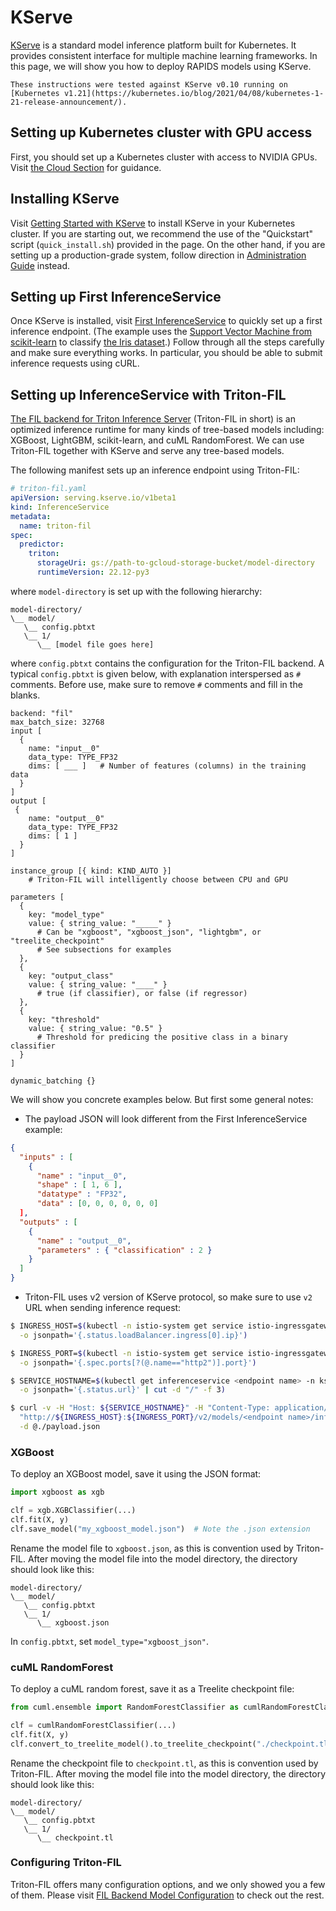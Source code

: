 # KServe

[KServe](https://kserve.github.io/website) is a standard model inference platform built for Kubernetes. It provides consistent interface for multiple machine learning frameworks.
In this page, we will show you how to deploy RAPIDS models using KServe.

```{note}
These instructions were tested against KServe v0.10 running on [Kubernetes v1.21](https://kubernetes.io/blog/2021/04/08/kubernetes-1-21-release-announcement/).
```

## Setting up Kubernetes cluster with GPU access

First, you should set up a Kubernetes cluster with access to NVIDIA GPUs. Visit [the Cloud Section](/cloud/index) for guidance.

## Installing KServe

Visit [Getting Started with KServe](https://kserve.github.io/website/latest/get_started/) to install KServe in your Kubernetes cluster. If you are starting out, we recommend the use of the "Quickstart" script (`quick_install.sh`) provided in the page. On the other hand, if you are setting up a production-grade system, follow direction in [Administration Guide](https://kserve.github.io/website/latest/admin/serverless/serverless) instead.

## Setting up First InferenceService

Once KServe is installed, visit [First InferenceService](https://kserve.github.io/website/latest/get_started/first_isvc/) to quickly set up a first inference endpoint. (The example uses the [Support Vector Machine from scikit-learn](https://scikit-learn.org/stable/modules/generated/sklearn.svm.SVC.html) to classify [the Iris dataset](https://scikit-learn.org/stable/auto_examples/datasets/plot_iris_dataset.html).) Follow through all the steps carefully and make sure everything works. In particular, you should be able to submit inference requests using cURL.

## Setting up InferenceService with Triton-FIL

[The FIL backend for Triton Inference Server](https://github.com/triton-inference-server/fil_backend) (Triton-FIL in short) is an optimized inference runtime for many kinds of tree-based models including: XGBoost, LightGBM, scikit-learn, and cuML RandomForest. We can use Triton-FIL together with KServe and serve any tree-based models.

The following manifest sets up an inference endpoint using Triton-FIL:

```yaml
# triton-fil.yaml
apiVersion: serving.kserve.io/v1beta1
kind: InferenceService
metadata:
  name: triton-fil
spec:
  predictor:
    triton:
      storageUri: gs://path-to-gcloud-storage-bucket/model-directory
      runtimeVersion: 22.12-py3
```

where `model-directory` is set up with the following hierarchy:

```text
model-directory/
\__ model/
   \__ config.pbtxt
   \__ 1/
      \__ [model file goes here]
```

where `config.pbtxt` contains the configuration for the Triton-FIL backend.
A typical `config.pbtxt` is given below, with explanation interspersed as
`#` comments. Before use, make sure to remove `#` comments and fill in
the blanks.

```text
backend: "fil"
max_batch_size: 32768
input [
  {
    name: "input__0"
    data_type: TYPE_FP32
    dims: [ ___ ]   # Number of features (columns) in the training data
  }
]
output [
 {
    name: "output__0"
    data_type: TYPE_FP32
    dims: [ 1 ]
  }
]

instance_group [{ kind: KIND_AUTO }]
    # Triton-FIL will intelligently choose between CPU and GPU

parameters [
  {
    key: "model_type"
    value: { string_value: "_____" }
      # Can be "xgboost", "xgboost_json", "lightgbm", or "treelite_checkpoint"
      # See subsections for examples
  },
  {
    key: "output_class"
    value: { string_value: "____" }
      # true (if classifier), or false (if regressor)
  },
  {
    key: "threshold"
    value: { string_value: "0.5" }
      # Threshold for predicing the positive class in a binary classifier
  }
]

dynamic_batching {}
```

We will show you concrete examples below. But first some general notes:

- The payload JSON will look different from the First InferenceService example:

```json
{
  "inputs" : [
    {
      "name" : "input__0",
      "shape" : [ 1, 6 ],
      "datatype" : "FP32",
      "data" : [0, 0, 0, 0, 0, 0]
  ],
  "outputs" : [
    {
      "name" : "output__0",
      "parameters" : { "classification" : 2 }
    }
  ]
}
```

- Triton-FIL uses v2 version of KServe protocol, so make sure to use `v2` URL when sending inference request:

```bash
$ INGRESS_HOST=$(kubectl -n istio-system get service istio-ingressgateway \
  -o jsonpath='{.status.loadBalancer.ingress[0].ip}')
```

```bash
$ INGRESS_PORT=$(kubectl -n istio-system get service istio-ingressgateway \
  -o jsonpath='{.spec.ports[?(@.name=="http2")].port}')
```

```bash
$ SERVICE_HOSTNAME=$(kubectl get inferenceservice <endpoint name> -n kserve-test \
  -o jsonpath='{.status.url}' | cut -d "/" -f 3)
```

```bash
$ curl -v -H "Host: ${SERVICE_HOSTNAME}" -H "Content-Type: application/json" \
  "http://${INGRESS_HOST}:${INGRESS_PORT}/v2/models/<endpoint name>/infer" \
  -d @./payload.json
```

### XGBoost

To deploy an XGBoost model, save it using the JSON format:

```python
import xgboost as xgb

clf = xgb.XGBClassifier(...)
clf.fit(X, y)
clf.save_model("my_xgboost_model.json")  # Note the .json extension
```

Rename the model file to `xgboost.json`, as this is convention used by Triton-FIL.
After moving the model file into the model directory, the directory should look like this:

```text
model-directory/
\__ model/
   \__ config.pbtxt
   \__ 1/
      \__ xgboost.json
```

In `config.pbtxt`, set `model_type="xgboost_json"`.

### cuML RandomForest

To deploy a cuML random forest, save it as a Treelite checkpoint file:

```python
from cuml.ensemble import RandomForestClassifier as cumlRandomForestClassifier

clf = cumlRandomForestClassifier(...)
clf.fit(X, y)
clf.convert_to_treelite_model().to_treelite_checkpoint("./checkpoint.tl")
```

Rename the checkpoint file to `checkpoint.tl`, as this is convention used by Triton-FIL.
After moving the model file into the model directory, the directory should look like this:

```text
model-directory/
\__ model/
   \__ config.pbtxt
   \__ 1/
      \__ checkpoint.tl
```

### Configuring Triton-FIL

Triton-FIL offers many configuration options, and we only showed you a few of them. Please visit [FIL Backend Model Configuration](https://github.com/triton-inference-server/fil_backend/blob/main/docs/model_config.md) to check out the rest.
